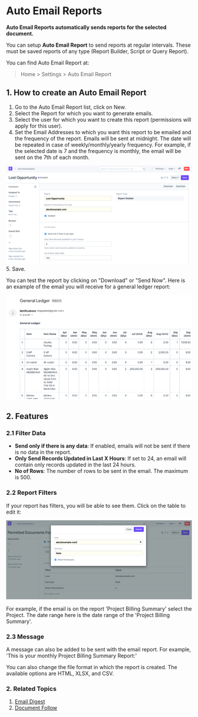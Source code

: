 
# Auto Email Reports



**Auto Email Reports automatically sends reports for the selected document.**


You can setup **Auto Email Report** to send reports at regular intervals. These must be saved reports of any type (Report Builder, Script or Query Report).


You can find Auto Email Report at:


> Home > Settings > Auto Email Report


## 1. How to create an Auto Email Report


1. Go to the Auto Email Report list, click on New.
2. Select the Report for which you want to generate emails.
3. Select the user for which you want to create this report (permissions will apply for this user).
4. Set the Email Addresses to which you want this report to be emailed and the frequency of the report. Emails will be sent at midnight. The date will be repeated in case of weekly/monthly/yearly frequency. For example, if the selected date is 7 and the frequency is monthly, the email will be sent on the 7th of each month.


![With Filters](/files/auto-email-2.png)
5. Save.


You can test the report by clicking on "Download" or "Send Now". Here is an example of the email you will receive for a general ledger report:


![Report by Email](/files/auto-email-4.png)


## 2. Features


### 2.1 Filter Data


* **Send only if there is any data**: If enabled, emails will not be sent if there is no data in the report.
* **Only Send Records Updated in Last X Hours**: If set to 24, an email will contain only records updated in the last 24 hours.
* **No of Rows**: The number of rows to be sent in the email. The maximum is 500.


### 2.2 Report Filters


If your report has filters, you will be able to see them. Click on the table to edit it:


![Edit Filters](/files/auto-email-3.png)


For example, if the email is on the report 'Project Billing Summary' select the Project. The date range here is the date range of the 'Project Billing Summary'.


### 2.3 Message


A message can also be added to be sent with the email report. For example, 'This is your monthly Project Billing Summary Report:'


You can also change the file format in which the report is created. The available options are HTML, XLSX, and CSV.


### 2. Related Topics


1. [Email Digest](/docs/en/setting-up/email/email-digest)
2. [Document Follow](/docs/en/setting-up/email/document-follow)




